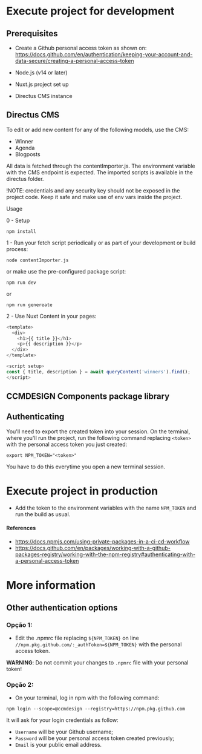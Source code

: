 # Execute project for development

## Prerequisites
- Create a Github personal access token as shown on: https://docs.github.com/en/authentication/keeping-your-account-and-data-secure/creating-a-personal-access-token

- Node.js (v14 or later)
- Nuxt.js project set up
- Directus CMS instance

## Directus CMS
To edit or add new content for any of the following models, use the CMS:
- Winner
- Agenda
- Blogposts

All data is fetched through the contentImporter.js. The environment variable with the CMS endpoint is expected. The imported scripts is available in the directus folder.

!NOTE: credentials and any security key should not be exposed in the project code. Keep it safe and make use of env vars inside the project.

Usage

0 - Setup
```
npm install
```

1 - Run your fetch script periodically or as part of your development or build process:
```
node contentImporter.js
```
or make use the pre-configured package script:
```
npm run dev
```
or
```
npm run genereate
```
2 - Use Nuxt Content in your pages:
```js
<template>
  <div>
    <h1>{{ title }}</h1>
    <p>{{ description }}</p>
  </div>
</template>

<script setup>
const { title, description } = await queryContent('winners').find();
</script>
```

## CCMDESIGN Components package library

## Authenticating
You'll need to export the created token into your session.
On the terminal, where you'll run the project, run the following command replacing `<token>` with the personal access token you just created:

```
export NPM_TOKEN="<token>"
```

You have to do this everytime you open a new terminal session.

# Execute project in production
- Add the token to the environment variables with the name `NPM_TOKEN` and run the build as usual.


#### References
- https://docs.npmjs.com/using-private-packages-in-a-ci-cd-workflow
- https://docs.github.com/en/packages/working-with-a-github-packages-registry/working-with-the-npm-registry#authenticating-with-a-personal-access-token


# More information
## Other authentication options
### Opção 1:
- Edit the .npmrc file replacing `${NPM_TOKEN}` on line `//npm.pkg.github.com/:_authToken=${NPM_TOKEN}` with the personal access token.

**WARNING**: Do not commit your changes to `.npmrc` file with your personal token!

### Opção 2:
- On your terminal, log in npm with the following command:

```
npm login --scope=@ccmdesign --registry=https://npm.pkg.github.com
```

It will ask for your login credentials as follow:
- `Username` will be your Github username;
- `Password` will be your personal access token created previously;
- `Email` is your public email address.
